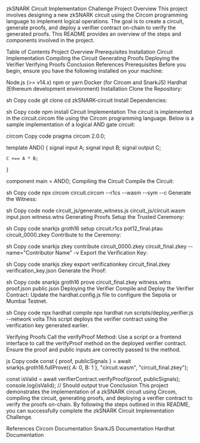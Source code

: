 zkSNARK Circuit Implementation Challenge
Project Overview
This project involves designing a new zkSNARK circuit using the Circom programming language to implement logical operations. The goal is to create a circuit, generate proofs, and deploy a verifier contract on-chain to verify the generated proofs. This README provides an overview of the steps and components involved in the project.

Table of Contents
Project Overview
Prerequisites
Installation
Circuit Implementation
Compiling the Circuit
Generating Proofs
Deploying the Verifier
Verifying Proofs
Conclusion
References
Prerequisites
Before you begin, ensure you have the following installed on your machine:

Node.js (>= v14.x)
npm or yarn
Docker (for Circom and SnarkJS)
Hardhat (Ethereum development environment)
Installation
Clone the Repository:

sh
Copy code
git clone <repository-url>
cd zkSNARK-circuit
Install Dependencies:

sh
Copy code
npm install
Circuit Implementation
The circuit is implemented in the circuit.circom file using the Circom programming language. Below is a sample implementation of a logical AND gate circuit:

circom
Copy code
pragma circom 2.0.0;

template AND() {
    signal input A;
    signal input B;
    signal output C;

    C <== A * B;
}

component main = AND();
Compiling the Circuit
Compile the Circuit:

sh
Copy code
npx circom circuit.circom --r1cs --wasm --sym --c
Generate the Witness:

sh
Copy code
node circuit_js/generate_witness.js circuit_js/circuit.wasm input.json witness.wtns
Generating Proofs
Setup the Trusted Ceremony:

sh
Copy code
snarkjs groth16 setup circuit.r1cs pot12_final.ptau circuit_0000.zkey
Contribute to the Ceremony:

sh
Copy code
snarkjs zkey contribute circuit_0000.zkey circuit_final.zkey --name="Contributor Name" -v
Export the Verification Key:

sh
Copy code
snarkjs zkey export verificationkey circuit_final.zkey verification_key.json
Generate the Proof:

sh
Copy code
snarkjs groth16 prove circuit_final.zkey witness.wtns proof.json public.json
Deploying the Verifier
Compile and Deploy the Verifier Contract:
Update the hardhat.config.js file to configure the Sepolia or Mumbai Testnet.

sh
Copy code
npx hardhat compile
npx hardhat run scripts/deploy_verifier.js --network volta
This script deploys the verifier contract using the verification key generated earlier.

Verifying Proofs
Call the verifyProof Method:
Use a script or a frontend interface to call the verifyProof method on the deployed verifier contract. Ensure the proof and public inputs are correctly passed to the method.

js
Copy code
const { proof, publicSignals } = await snarkjs.groth16.fullProve({ A: 0, B: 1 }, "circuit.wasm", "circuit_final.zkey");

const isValid = await verifierContract.verifyProof(proof, publicSignals);
console.log(isValid); // Should output true
Conclusion
This project demonstrates the implementation of a zkSNARK circuit using Circom, compiling the circuit, generating proofs, and deploying a verifier contract to verify the proofs on-chain. By following the steps outlined in this README, you can successfully complete the zkSNARK Circuit Implementation Challenge.

References
Circom Documentation
SnarkJS Documentation
Hardhat Documentation
